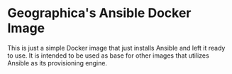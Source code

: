 # Geographica's Ansible Docker Image

This is just a simple Docker image that just installs Ansible and left it ready to use. It is intended to be used as base for other images that utilizes Ansible as its provisioning engine.
